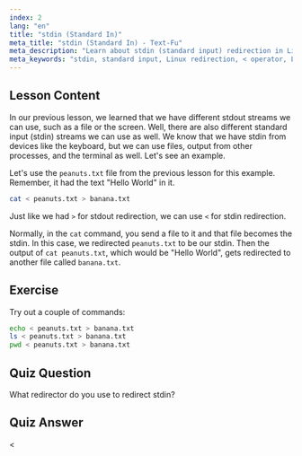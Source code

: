 ```yaml
---
index: 2
lang: "en"
title: "stdin (Standard In)"
meta_title: "stdin (Standard In) - Text-Fu"
meta_description: "Learn about stdin (standard input) redirection in Linux. Understand how to use the '<' operator with files and commands. Explore practical examples and improve your Linux command-line skills."
meta_keywords: "stdin, standard input, Linux redirection, < operator, Linux tutorial, command line, beginner, guide"
---
```


## Lesson Content

In our previous lesson, we learned that we have different stdout streams we can use, such as a file or the screen. Well, there are also different standard input (stdin) streams we can use as well. We know that we have stdin from devices like the keyboard, but we can use files, output from other processes, and the terminal as well. Let's see an example.

Let's use the `peanuts.txt` file from the previous lesson for this example. Remember, it had the text "Hello World" in it.

```bash
cat < peanuts.txt > banana.txt
```

Just like we had `>` for stdout redirection, we can use `<` for stdin redirection.

Normally, in the `cat` command, you send a file to it and that file becomes the stdin. In this case, we redirected `peanuts.txt` to be our stdin. Then the output of `cat peanuts.txt`, which would be "Hello World", gets redirected to another file called `banana.txt`.

## Exercise

Try out a couple of commands:

```bash
echo < peanuts.txt > banana.txt
ls < peanuts.txt > banana.txt
pwd < peanuts.txt > banana.txt
```

## Quiz Question

What redirector do you use to redirect stdin?

## Quiz Answer

<
